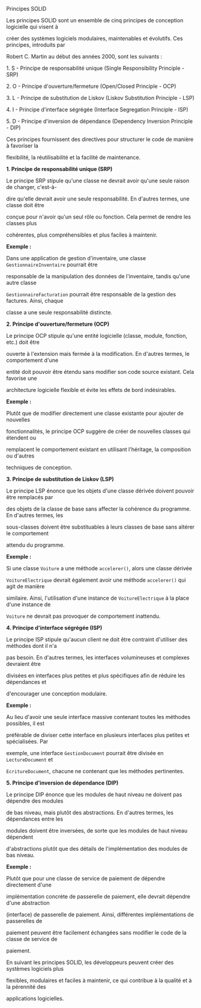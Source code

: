 ﻿<a name="br1"></a> 

Principes SOLID

Les principes SOLID sont un ensemble de cinq principes de conception logicielle qui visent à

créer des systèmes logiciels modulaires, maintenables et évolutifs. Ces principes, introduits par

Robert C. Martin au début des années 2000, sont les suivants :

1\. S - Principe de responsabilité unique (Single Responsibility Principle - SRP)

2\. O - Principe d'ouverture/fermeture (Open/Closed Principle - OCP)

3\. L - Principe de substitution de Liskov (Liskov Substitution Principle - LSP)

4\. I - Principe d'interface ségrégée (Interface Segregation Principle - ISP)

5\. D - Principe d'inversion de dépendance (Dependency Inversion Principle - DIP)

Ces principes fournissent des directives pour structurer le code de manière à favoriser la

flexibilité, la réutilisabilité et la facilité de maintenance.

**1. Principe de responsabilité unique (SRP)**

Le principe SRP stipule qu'une classe ne devrait avoir qu'une seule raison de changer, c'est-à-

dire qu'elle devrait avoir une seule responsabilité. En d'autres termes, une classe doit être

conçue pour n'avoir qu'un seul rôle ou fonction. Cela permet de rendre les classes plus

cohérentes, plus compréhensibles et plus faciles à maintenir.

**Exemple :**

Dans une application de gestion d'inventaire, une classe `GestionnaireInventaire` pourrait être

responsable de la manipulation des données de l'inventaire, tandis qu'une autre classe

`GestionnaireFacturation` pourrait être responsable de la gestion des factures. Ainsi, chaque

classe a une seule responsabilité distincte.



<a name="br2"></a> 

**2. Principe d'ouverture/fermeture (OCP)**

Le principe OCP stipule qu'une entité logicielle (classe, module, fonction, etc.) doit être

ouverte à l'extension mais fermée à la modification. En d'autres termes, le comportement d'une

entité doit pouvoir être étendu sans modifier son code source existant. Cela favorise une

architecture logicielle flexible et évite les effets de bord indésirables.

**Exemple :**

Plutôt que de modifier directement une classe existante pour ajouter de nouvelles

fonctionnalités, le principe OCP suggère de créer de nouvelles classes qui étendent ou

remplacent le comportement existant en utilisant l'héritage, la composition ou d'autres

techniques de conception.

**3. Principe de substitution de Liskov (LSP)**

Le principe LSP énonce que les objets d'une classe dérivée doivent pouvoir être remplacés par

des objets de la classe de base sans affecter la cohérence du programme. En d'autres termes, les

sous-classes doivent être substituables à leurs classes de base sans altérer le comportement

attendu du programme.

**Exemple :**

Si une classe `Voiture` a une méthode `accelerer()`, alors une classe dérivée

`VoitureElectrique` devrait également avoir une méthode `accelerer()` qui agit de manière

similaire. Ainsi, l'utilisation d'une instance de `VoitureElectrique` à la place d'une instance de

`Voiture` ne devrait pas provoquer de comportement inattendu.



<a name="br3"></a> 

**4. Principe d'interface ségrégée (ISP)**

Le principe ISP stipule qu'aucun client ne doit être contraint d'utiliser des méthodes dont il n'a

pas besoin. En d'autres termes, les interfaces volumineuses et complexes devraient être

divisées en interfaces plus petites et plus spécifiques afin de réduire les dépendances et

d'encourager une conception modulaire.

**Exemple :**

Au lieu d'avoir une seule interface massive contenant toutes les méthodes possibles, il est

préférable de diviser cette interface en plusieurs interfaces plus petites et spécialisées. Par

exemple, une interface `GestionDocument` pourrait être divisée en `LectureDocument` et

`EcritureDocument`, chacune ne contenant que les méthodes pertinentes.

**5. Principe d'inversion de dépendance (DIP)**

Le principe DIP énonce que les modules de haut niveau ne doivent pas dépendre des modules

de bas niveau, mais plutôt des abstractions. En d'autres termes, les dépendances entre les

modules doivent être inversées, de sorte que les modules de haut niveau dépendent

d'abstractions plutôt que des détails de l'implémentation des modules de bas niveau.

**Exemple :**

Plutôt que pour une classe de service de paiement de dépendre directement d'une

implémentation concrète de passerelle de paiement, elle devrait dépendre d'une abstraction

(interface) de passerelle de paiement. Ainsi, différentes implémentations de passerelles de

paiement peuvent être facilement échangées sans modifier le code de la classe de service de

paiement.



<a name="br4"></a> 

En suivant les principes SOLID, les développeurs peuvent créer des systèmes logiciels plus

flexibles, modulaires et faciles à maintenir, ce qui contribue à la qualité et à la pérennité des

applications logicielles.
